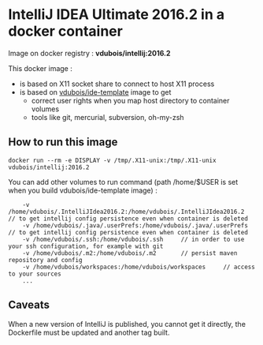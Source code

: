 # IntelliJ IDEA Ultimate 2016.2 in a docker container

Image on docker registry : **vdubois/intellij:2016.2**

This docker image :

* is based on X11 socket share to connect to host X11 process
* is based on [vdubois/ide-template](https://github.com/vdubois/dockerfiles/tree/master/dev/ide-template) image to get
    * correct user rights when you map host directory to container volumes
    * tools like git, mercurial, subversion, oh-my-zsh

## How to run this image

```
docker run --rm -e DISPLAY -v /tmp/.X11-unix:/tmp/.X11-unix vdubois/intellij:2016.2
```

You can add other volumes to run command (path /home/$USER is set when you build vdubois/ide-template image) :

```
    -v /home/vdubois/.IntelliJIdea2016.2:/home/vdubois/.IntelliJIdea2016.2   // to get intellij config persistence even when container is deleted
    -v /home/vdubois/.java/.userPrefs:/home/vdubois/.java/.userPrefs         // to get intellij config persistence even when container is deleted
    -v /home/vdubois/.ssh:/home/vdubois/.ssh     // in order to use your ssh configuration, for example with git
    -v /home/vdubois/.m2:/home/vdubois/.m2       // persist maven repository and config
    -v /home/vdubois/workspaces:/home/vdubois/workspaces     // access to your sources
    ...
```

## Caveats

When a new version of IntelliJ is published, you cannot get it directly, the Dockerfile must be updated and another tag built.
